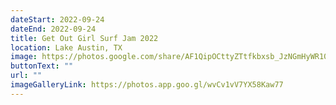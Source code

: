 ```yaml
---
dateStart: 2022-09-24
dateEnd: 2022-09-24
title: Get Out Girl Surf Jam 2022
location: Lake Austin, TX
image: https://photos.google.com/share/AF1QipOCttyZTtfkbxsb_JzNGmHyWR100jPeVOIaptipiCDNa8amkzXrPOqp4ow78-ZVTA
buttonText: ""
url: ""
imageGalleryLink: https://photos.app.goo.gl/wvCv1vV7YX58Kaw77
---
```


